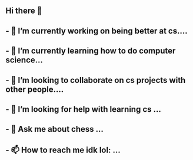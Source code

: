 ## Hi there 👋
## - 🔭 I’m currently working on being better at cs....
## - 🌱 I’m currently learning how to do computer science...
## - 👯 I’m looking to collaborate on cs projects with other people....
## - 🤔 I’m looking for help with learning cs ...
## - 💬 Ask me about chess ...
## - 📫 How to reach me idk lol: ...
<!--
**Jedslo/jedslo** is a ✨ _special_ ✨ repository because its `README.md` (this file) appears on your GitHub profile.

Here are some ideas to get you started:

- 🔭 I’m currently working on being better at cs....
- 🌱 I’m currently learning how to do computer science...
- 👯 I’m looking to collaborate on cs projects with other people....
- 🤔 I’m looking for help with learning cs ...
- 💬 Ask me about chess ...
- 📫 How to reach me idk lol: ...
-->
